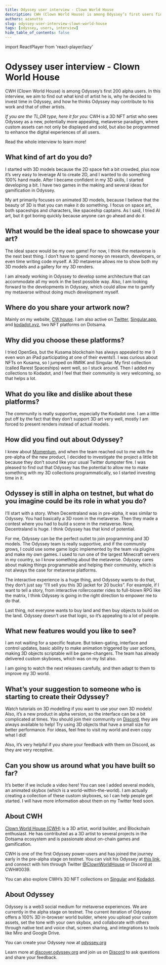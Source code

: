 ```yaml
---
title: Odyssey user interview - Clown World House
description: CWH (Clown World House) is among Odyssey’s first users find out what kind of artist he is, why he uses Odyssey, and how it may contribute to his work in the future.
authors: azanutto
slug: odyssey-user-interview-clown-world-house
tags: [odyssey, users, interview]
hide_table_of_contents: false
---
```


import ReactPlayer from 'react-player/lazy'

# Odyssey user interview - Clown World House
CWH (Clown World House) is among Odyssey’s first 200 alpha users. In this interview, we aim to find out what kind of artist he is, why he decided to invest time in Odyssey, and how he thinks Odyssey may contribute to his work and that of other artists.

*If you are the TL;DR type, here it for you*: CWH is a 3D NFT artist who sees Odyssey as a new, potentially more appealing, metaverse paradigm, where custom assets can not only be displayed and sold, but also be programmed to enhance the digital experiences of all users.

Read the whole interview to learn more!

<!-- truncate -->

## What kind of art do you do?

I started with 3D models because the 2D space felt a bit crowded, plus now it’s very easy to leverage AI to create 2D, and I wanted to do something 100% hand made. After I became confident in my 3D skills, I started developing a bit. I have two games in the making and several ideas for gamification in Odyssey.

My art primarily focuses on animated 3D models, because I believe that the beauty of 3D is that you can make it do something. I focus on space art, both spaceships and characters, like spaceship captains. As I said, I tried AI art, but it got boring quickly because anyone can go ahead and do it.

## What would be the ideal space to showcase your art?

The ideal space would be my own game! For now, I think the metaverse is the next best thing. I don’t have to spend money on research, developers, or even time writing code myself. A 3D metaverse allows me to show both my 3D models and a gallery for my 3D renders. 


I am already working in Odyssey to develop some architecture that can accommodate all my work in the best possible way. Also, I am looking forward to the developments in Odyssey, which could allow me to gamify my metaverse without doing much development myself.

## Where do you share your artwork now?

Mainly on my website, [CW.house](https://cw.house/). I am also active on [Twitter](https://twitter.com/ClownWorldHouse), [Singular.app](https://singular.app/space/kusama/FQBgFrkzevAZCvFZB485rQa6h7gsZQz3UXRuYwxAzG7zQ4w/nfts/owned?isVerified=false&sortBy=nfts:minted_at_block:desc), and [kodadot.xyz](https://kodadot.xyz/bsx/u/bXjRHCau93ZGw2Eq6g69oFmhcdezyLc8mg6WS1kmTVaZz4NM3?page=2), two NFT platforms on Dotsama.

## Why did you choose these platforms?

I tried OpenSea, but the Kusama blockchain has always appealed to me (I even won an iPad participating at one of their events!). I was curious about NFTs on Kusama, so I jumped on RMRK and Singular. My first collection (called Rarest Spaceships) went well, so I stuck around. Then I added my collections to Kodadot, and I feel that their community is very welcoming, so that helps a lot.

## What do you like and dislike about these platforms?

The community is really supportive, especially the Kodadot one. I am a little put off by the fact that they don’t support 3D art very well, mostly I am forced to present renders instead of actual models.

## How did you find out about Odyssey?

I knew about [Momentum](https://medium.com/odyssey-hackathon/igniting-the-kusamaverse-63c3c788ba82), and when the team reached out to me with the pre-alpha of the new product, I decided to investigate the project a little bit because they don’t sound like your usual Twitter dumpster fire. I was pleased to find out that Odyssey has the potential to allow me to make something with my 3D collections programmatically, so I started investing time in it.

## Odyssey is still in alpha on testnet, but what do you imagine could be its role in what you do?

I’ll start with a story. When Decentraland was in pre-alpha, it was similar to Odyssey. You had basically a 3D room in the metaverse. Then they made a contest where you had to build a scene in the metaverse. Now, Decentraland is huge. I think Odyssey has that kind of potential.


For me, Odyssey can be the perfect outlet to join programming and 3D models. The Odyssey team is really supportive, and if the community grows, I could use some game logic implemented by the team via plugins and make my own games. I used to run one of the largest Minecraft servers in my country, so I know something about the metaverse. Odyssey cares about making things programmable and helping their community, which is not always the case for metaverse platforms.

The interactive experience is a huge thing, and Odyssey wants to do that, they don’t just say “I’ll sell you this 3D jacket for 20 bucks”. For example, if I want to tell a story, from interactive rollercoaster rides to full-blown RPG like the matrix, I think Odyssey is going in the right direction to empower me to do that.

Last thing, not everyone wants to buy land and then buy objects to build on the land. Odyssey doesn't use that logic, so it’s appealing to a lot of people.

## What new features would you like to see?

I am not waiting for a specific feature. But token-gating, interface and control updates, basic ability to make animation triggered by user actions, making 3D objects scriptable will be game-changers. The team has already delivered custom skyboxes, which was on my list also.

I am going to watch the next releases carefully, and then adapt to them to improve my 3D world.

## What’s your suggestion to someone who is starting to create their Odyssey?

Watch tutorials on 3D modelling if you want to use your own 3D models!
Also, it’s a new product in alpha version, so the interface can be a bit complicated at times. You should join their community on [Discord](https://discord.gg/6PH9nSu7UP), they are always available to help! 
Try using 3D objects that have a small size for better performance. For ideas, feel free to visit my world and even copy what I did!

Also, it’s very helpful if you share your feedback with them on Discord, as they are very receptive.

## Can you show us around what you have built so far?

It’s better if we include a video here! You can see I added several models, an animated skybox (which is a world-within-the-world). I am actually creating a collection of these custom skyboxes, so I can help people get started. I will have more information about them on my Twitter feed soon.

<ReactPlayer playing controls url='https://youtu.be/iFuyvnrIxPI' />

## About CWH

[Clown World House (CWH)](https://t.co/BXiRlW5R1h) is a 3D artist, world builder, and Blockchain enthusiast. He has contributed as a 3D artist to several projects in the Dotsama ecosystem and is passionate about on-chain games and gamification.

CWH is one of the first Odyssey power-users and has joined the journey early in the pre-alpha stage on testnet. You can visit his Odyssey at [this link](https://odyssey.org/magic/f3d10b05-1cdf-4f10-9b25-55766b3c2083), and connect with him through Twitter [@ClownWorldHouse](https://twitter.com/ClownWorldHouse) or Discord at CWH#0039.

You can also explore CWH’s 3D NFT collections on [Singular](https://singular.app/space/kusama/FQBgFrkzevAZCvFZB485rQa6h7gsZQz3UXRuYwxAzG7zQ4w/nfts/owned?isVerified=false&sortBy=nfts:minted_at_block:desc) and [Kodadot](https://kodadot.xyz/bsx/u/bXjRHCau93ZGw2Eq6g69oFmhcdezyLc8mg6WS1kmTVaZz4NM3?page=2).

## About Odyssey

Odyssey is a web3 social medium for metaverse experiences. We are currently in the alpha stage on testnet. The current iteration of Odyssey offers a 100% 3D in-browser world builder, where you upload your custom assets, set the tone with your own skybox, and collaborate with others through native text and voice chat, screen sharing, and integrations to tools like Miro and Google Drive.

You can create your Odyssey now at [odyssey.org](https://odyssey.org)

Learn more at [discover.odyssey.org](https://discover.odyssey.org) and join us on [Discord](https://discord.gg/6PH9nSu7UP) to ask questions and share your feedback.
